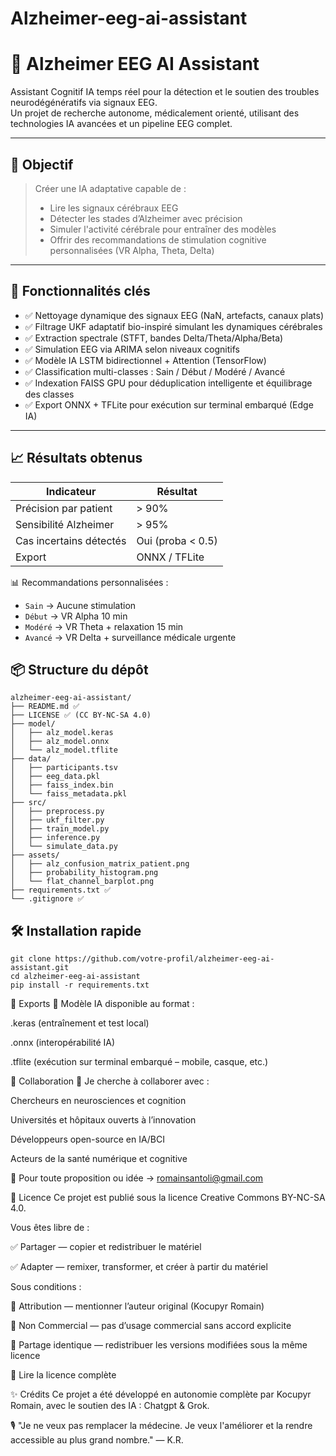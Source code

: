 # Alzheimer-eeg-ai-assistant

# 🧠 Alzheimer EEG AI Assistant

Assistant Cognitif IA temps réel pour la détection et le soutien des troubles neurodégénératifs via signaux EEG.  
Un projet de recherche autonome, médicalement orienté, utilisant des technologies IA avancées et un pipeline EEG complet.

---

## 🚀 Objectif

> Créer une IA adaptative capable de :
>
> - Lire les signaux cérébraux EEG
> - Détecter les stades d’Alzheimer avec précision
> - Simuler l'activité cérébrale pour entraîner des modèles
> - Offrir des recommandations de stimulation cognitive personnalisées (VR Alpha, Theta, Delta)

---

## 🧠 Fonctionnalités clés

- ✅ Nettoyage dynamique des signaux EEG (NaN, artefacts, canaux plats)
- ✅ Filtrage UKF adaptatif bio-inspiré simulant les dynamiques cérébrales
- ✅ Extraction spectrale (STFT, bandes Delta/Theta/Alpha/Beta)
- ✅ Simulation EEG via ARIMA selon niveaux cognitifs
- ✅ Modèle IA LSTM bidirectionnel + Attention (TensorFlow)
- ✅ Classification multi-classes : Sain / Début / Modéré / Avancé
- ✅ Indexation FAISS GPU pour déduplication intelligente et équilibrage des classes
- ✅ Export ONNX + TFLite pour exécution sur terminal embarqué (Edge IA)

---

## 📈 Résultats obtenus

| Indicateur               | Résultat      |
|--------------------------|---------------|
| Précision par patient    | > 90%         |
| Sensibilité Alzheimer    | > 95%         |
| Cas incertains détectés  | Oui (proba < 0.5) |
| Export                   | ONNX / TFLite |


📊 Recommandations personnalisées :
- `Sain` → Aucune stimulation
- `Début` → VR Alpha 10 min
- `Modéré` → VR Theta + relaxation 15 min
- `Avancé` → VR Delta + surveillance médicale urgente



## 📦 Structure du dépôt
```
alzheimer-eeg-ai-assistant/
├── README.md ✅
├── LICENSE ✅ (CC BY-NC-SA 4.0)
├── model/
│   ├── alz_model.keras
│   ├── alz_model.onnx
│   └── alz_model.tflite
├── data/
│   ├── participants.tsv
│   ├── eeg_data.pkl
│   ├── faiss_index.bin
│   └── faiss_metadata.pkl
├── src/
│   ├── preprocess.py
│   ├── ukf_filter.py
│   ├── train_model.py
│   ├── inference.py
│   └── simulate_data.py
├── assets/
│   ├── alz_confusion_matrix_patient.png
│   ├── probability_histogram.png
│   └── flat_channel_barplot.png
├── requirements.txt ✅
└── .gitignore ✅
```



## 🛠 Installation rapide

```
git clone https://github.com/votre-profil/alzheimer-eeg-ai-assistant.git
cd alzheimer-eeg-ai-assistant
pip install -r requirements.txt
```

🔗 Exports
🧠 Modèle IA disponible au format :

.keras (entraînement et test local)

.onnx (interopérabilité IA)

.tflite (exécution sur terminal embarqué – mobile, casque, etc.)

🤝 Collaboration
🎯 Je cherche à collaborer avec :

Chercheurs en neurosciences et cognition

Universités et hôpitaux ouverts à l’innovation

Développeurs open-source en IA/BCI

Acteurs de la santé numérique et cognitive

📩 Pour toute proposition ou idée → romainsantoli@gmail.com

📄 Licence
Ce projet est publié sous la licence Creative Commons BY-NC-SA 4.0.

Vous êtes libre de :

✅ Partager — copier et redistribuer le matériel

✅ Adapter — remixer, transformer, et créer à partir du matériel

Sous conditions :

📌 Attribution — mentionner l’auteur original (Kocupyr Romain)

📌 Non Commercial — pas d’usage commercial sans accord explicite

📌 Partage identique — redistribuer les versions modifiées sous la même licence

🔗 Lire la licence complète

✨ Crédits
Ce projet a été développé en autonomie complète par Kocupyr Romain, avec le soutien des IA : Chatgpt & Grok.

🎙️ "Je ne veux pas remplacer la médecine. Je veux l'améliorer et la rendre accessible au plus grand nombre." — K.R.
